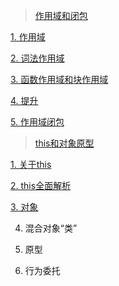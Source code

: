 
> [作用域和闭包](./作用域和闭包)

[1. 作用域](./作用域和闭包/JavaScript作用域.md)

[2. 词法作用域](./作用域和闭包/JavaScript作用域-2.md)

[3. 函数作用域和块作用域](./作用域和闭包/JavaScript作用域-3.md)

[4. 提升](./作用域和闭包/JavaScript提升.md)

[5. 作用域闭包](./作用域和闭包/JavaScript闭包.md)

> [this和对象原型](./this和对象原型)

[1. 关于this](./this和对象原型/1.javascript之this.md)

[2. this全面解析](./this和对象原型/2.javascript之this.md)

[3. 对象](./this和对象原型/javascript之对象-1.md)

4. 混合对象“类”

5. 原型

6. 行为委托
